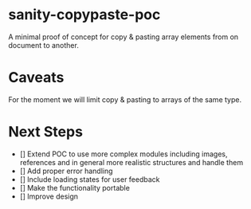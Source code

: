 # sanity-copypaste-poc

A minimal proof of concept for copy & pasting array elements from on document to another.

# Caveats

For the moment we will limit copy & pasting to arrays of the same type.

# Next Steps

- [] Extend POC to use more complex modules including images, references and in general more realistic structures and handle them
- [] Add proper error handling
- [] Include loading states for user feedback
- [] Make the functionality portable
- [] Improve design
